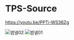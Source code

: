 # TPS-Source

https://youtu.be/PPTi-WS36Zg

![썸넬02](https://github.com/strurao/StarShot/assets/126440235/a916be0f-5e04-4324-bab5-1478fdf5363b)
![썸넬01](https://github.com/strurao/StarShot/assets/126440235/3da8e3c7-ae1e-4c97-a45d-d0f516ebf09a)
